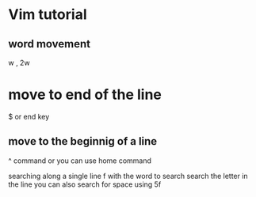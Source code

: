 # Vim tutorial 

## word movement
w , 2w 

# move to end of the line 

$ or end key 

## move to the beginnig of a line 

^ command or you can use home command 


searching along a single line 
f with the word to search search the letter in the line 
you can also search for space using 5f<space>